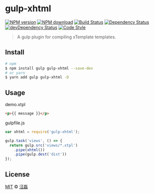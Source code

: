 # gulp-xhtml

[![NPM version][npm-image]][npm-url]
[![NPM download][download-image]][download-url]
[![Build Status][travis-image]][travis-url]
[![Dependency Status][dependency-image]][dependency-url]
[![devDependency Status][devdependency-image]][devdependency-url]
[![Code Style][style-image]][style-url]

[npm-image]: https://badge.fury.io/js/gulp-xhtml.svg
[npm-url]: https://npmjs.org/package/gulp-xhtml
[download-image]: https://img.shields.io/npm/dm/gulp-xhtml.svg
[download-url]: https://npmjs.org/package/gulp-xhtml
[travis-image]: https://travis-ci.org/zce/gulp-xhtml.svg?branch=master
[travis-url]: https://travis-ci.org/zce/gulp-xhtml
[dependency-image]: https://david-dm.org/zce/gulp-xhtml/status.svg
[dependency-url]: https://david-dm.org/zce/gulp-xhtml
[devdependency-image]: https://david-dm.org/zce/gulp-xhtml/dev-status.svg
[devdependency-url]: https://david-dm.org/zce/gulp-xhtml?type=dev
[style-image]: https://img.shields.io/badge/code%20style-standard-brightgreen.svg
[style-url]: http://standardjs.com/

> A gulp plugin for compiling xTemplate templates.

## Install

```sh
# npm
$ npm install gulp gulp-xhtml --save-dev
# or yarn
$ yarn add gulp gulp-xhtml -D
```

## Usage

demo.xtpl
```html
<p>{{ message }}</p>
```

gulpfile.js

```js
var xhtml = require('gulp-xhtml');

gulp.task('views', () => {
  return gulp.src('views/*.xtpl')
    .pipe(xhtml())
    .pipe(gulp.dest('dist'))
});
```

## License

[MIT](LICENSE) © [汪磊](http://github.com/zce)


